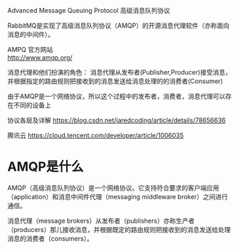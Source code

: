 Advanced Message Queuing Protocol 高级消息队列协议

RabbitMQ是实现了高级消息队列协议（AMQP）的开源消息代理软件（亦称面向消息的中间件）。

AMPQ 官方网站  
http://www.amqp.org/


消息代理和他们扮演的角色：
消息代理从发布者(Publisher,Producer)接受消息，并根据指定的路由规则把接收到的消息发送给消息处理的的消费者(Consumer)

由于AMQP是一个网络协议，所以这个过程中的发布者，消费者，消息代理可以存在不同的设备上

 
协议各层及详解
https://blog.csdn.net/jaredcoding/article/details/78656636

 
腾讯云
https://cloud.tencent.com/developer/article/1006035


# AMQP是什么
AMQP（高级消息队列协议）是一个网络协议。它支持符合要求的客户端应用（application）和消息中间件代理（messaging middleware broker）之间进行通信。

消息代理（message brokers）从发布者（publishers）亦称生产者（producers）那儿接收消息，并根据既定的路由规则把接收到的消息发送给处理消息的消费者（consumers）。
# 